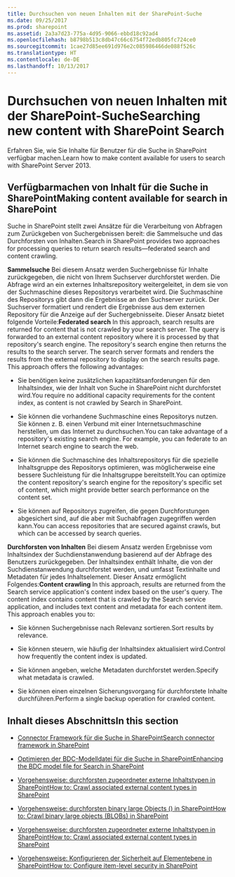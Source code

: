```yaml
---
title: Durchsuchen von neuen Inhalten mit der SharePoint-Suche
ms.date: 09/25/2017
ms.prod: sharepoint
ms.assetid: 2a3a7d23-775a-4d95-9066-ebbd18c92ad4
ms.openlocfilehash: b8798b513c8db47c66c6754f72edb805fc724ce0
ms.sourcegitcommit: 1cae27d85ee691d976e2c085986466de088f526c
ms.translationtype: HT
ms.contentlocale: de-DE
ms.lasthandoff: 10/13/2017
---
```

# <a name="searching-new-content-with-sharepoint-search"></a><span data-ttu-id="5f0fb-102">Durchsuchen von neuen Inhalten mit der SharePoint-Suche</span><span class="sxs-lookup"><span data-stu-id="5f0fb-102">Searching new content with SharePoint Search</span></span>
<span data-ttu-id="5f0fb-103">Erfahren Sie, wie Sie Inhalte für Benutzer für die Suche in SharePoint verfügbar machen.</span><span class="sxs-lookup"><span data-stu-id="5f0fb-103">Learn how to make content available for users to search with SharePoint Server 2013.</span></span>
## <a name="making-content-available-for-search-in-sharepoint"></a><span data-ttu-id="5f0fb-104">Verfügbarmachen von Inhalt für die Suche in SharePoint</span><span class="sxs-lookup"><span data-stu-id="5f0fb-104">Making content available for search in SharePoint</span></span>

<span data-ttu-id="5f0fb-105">Suche in SharePoint stellt zwei Ansätze für die Verarbeitung von Abfragen zum Zurückgeben von Suchergebnissen bereit: die Sammelsuche und das Durchforsten von Inhalten.</span><span class="sxs-lookup"><span data-stu-id="5f0fb-105">Search in SharePoint provides two approaches for processing queries to return search results—federated search and content crawling.</span></span>
  
    
    
 <span data-ttu-id="5f0fb-p101">**Sammelsuche** Bei diesem Ansatz werden Suchergebnisse für Inhalte zurückgegeben, die nicht von Ihrem Suchserver durchforstet werden. Die Abfrage wird an ein externes Inhaltsrepository weitergeleitet, in dem sie von der Suchmaschine dieses Repositorys verarbeitet wird. Die Suchmaschine des Repositorys gibt dann die Ergebnisse an den Suchserver zurück. Der Suchserver formatiert und rendert die Ergebnisse aus dem externen Repository für die Anzeige auf der Suchergebnisseite. Dieser Ansatz bietet folgende Vorteile:</span><span class="sxs-lookup"><span data-stu-id="5f0fb-p101">**Federated search** In this approach, search results are returned for content that is not crawled by your search server. The query is forwarded to an external content repository where it is processed by that repository's search engine. The repository's search engine then returns the results to the search server. The search server formats and renders the results from the external repository to display on the search results page. This approach offers the following advantages:</span></span>
  
    
    

- <span data-ttu-id="5f0fb-111">Sie benötigen keine zusätzlichen kapazitätsanforderungen für den Inhaltsindex, wie der Inhalt von Suche in SharePoint nicht durchforstet wird.</span><span class="sxs-lookup"><span data-stu-id="5f0fb-111">You require no additional capacity requirements for the content index, as content is not crawled by Search in SharePoint.</span></span>
    
  
- <span data-ttu-id="5f0fb-p102">Sie können die vorhandene Suchmaschine eines Repositorys nutzen. Sie können z. B. einen Verbund mit einer Internetsuchmaschine herstellen, um das Internet zu durchsuchen.</span><span class="sxs-lookup"><span data-stu-id="5f0fb-p102">You can take advantage of a repository's existing search engine. For example, you can federate to an Internet search engine to search the web.</span></span>
    
  
- <span data-ttu-id="5f0fb-114">Sie können die Suchmaschine des Inhaltsrepositorys für die spezielle Inhaltsgruppe des Repositorys optimieren, was möglicherweise eine bessere Suchleistung für die Inhaltsgruppe bereitstellt.</span><span class="sxs-lookup"><span data-stu-id="5f0fb-114">You can optimize the content repository's search engine for the repository's specific set of content, which might provide better search performance on the content set.</span></span>
    
  
- <span data-ttu-id="5f0fb-115">Sie können auf Repositorys zugreifen, die gegen Durchforstungen abgesichert sind, auf die aber mit Suchabfragen zugegriffen werden kann.</span><span class="sxs-lookup"><span data-stu-id="5f0fb-115">You can access repositories that are secured against crawls, but which can be accessed by search queries.</span></span>
    
  
 <span data-ttu-id="5f0fb-p103">**Durchforsten von Inhalten** Bei diesem Ansatz werden Ergebnisse vom Inhaltsindex der Suchdienstanwendung basierend auf der Abfrage des Benutzers zurückgegeben. Der Inhaltsindex enthält Inhalte, die von der Suchdienstanwendung durchforstet werden, und umfasst Textinhalte und Metadaten für jedes Inhaltselement. Dieser Ansatz ermöglicht Folgendes:</span><span class="sxs-lookup"><span data-stu-id="5f0fb-p103">**Content crawling** In this approach, results are returned from the Search service application's content index based on the user's query. The content index contains content that is crawled by the Search service application, and includes text content and metadata for each content item. This approach enables you to:</span></span>
  
    
    

- <span data-ttu-id="5f0fb-119">Sie können Suchergebnisse nach Relevanz sortieren.</span><span class="sxs-lookup"><span data-stu-id="5f0fb-119">Sort results by relevance.</span></span>
    
  
- <span data-ttu-id="5f0fb-120">Sie können steuern, wie häufig der Inhaltsindex aktualisiert wird.</span><span class="sxs-lookup"><span data-stu-id="5f0fb-120">Control how frequently the content index is updated.</span></span>
    
  
- <span data-ttu-id="5f0fb-121">Sie können angeben, welche Metadaten durchforstet werden.</span><span class="sxs-lookup"><span data-stu-id="5f0fb-121">Specify what metadata is crawled.</span></span>
    
  
- <span data-ttu-id="5f0fb-122">Sie können einen einzelnen Sicherungsvorgang für durchforstete Inhalte durchführen.</span><span class="sxs-lookup"><span data-stu-id="5f0fb-122">Perform a single backup operation for crawled content.</span></span>
    
  

## <a name="in-this-section"></a><span data-ttu-id="5f0fb-123">Inhalt dieses Abschnitts</span><span class="sxs-lookup"><span data-stu-id="5f0fb-123">In this section</span></span>


-  [<span data-ttu-id="5f0fb-124">Connector Framework für die Suche in SharePoint</span><span class="sxs-lookup"><span data-stu-id="5f0fb-124">Search connector framework in SharePoint</span></span>](search-connector-framework-in-sharepoint.md)
    
  -  [<span data-ttu-id="5f0fb-125">Optimieren der BDC-Modelldatei für die Suche in SharePoint</span><span class="sxs-lookup"><span data-stu-id="5f0fb-125">Enhancing the BDC model file for Search in SharePoint</span></span>](enhancing-the-bdc-model-file-for-search-in-sharepoint.md)
    
  
  -  [<span data-ttu-id="5f0fb-126">Vorgehensweise: durchforsten zugeordneter externe Inhaltstypen in SharePoint</span><span class="sxs-lookup"><span data-stu-id="5f0fb-126">How to: Crawl associated external content types in SharePoint</span></span>](how-to-crawl-associated-external-content-types-in-sharepoint.md)
    
  
  -  [<span data-ttu-id="5f0fb-127">Vorgehensweise: durchforsten binary large Objects () in SharePoint</span><span class="sxs-lookup"><span data-stu-id="5f0fb-127">How to: Crawl binary large objects (BLOBs) in SharePoint</span></span>](how-to-crawl-binary-large-objects-blobs-in-sharepoint.md)
    
  
  -  [<span data-ttu-id="5f0fb-128">Vorgehensweise: durchforsten zugeordneter externe Inhaltstypen in SharePoint</span><span class="sxs-lookup"><span data-stu-id="5f0fb-128">How to: Crawl associated external content types in SharePoint</span></span>](how-to-crawl-associated-external-content-types-in-sharepoint.md)
    
  
  -  [<span data-ttu-id="5f0fb-129">Vorgehensweise: Konfigurieren der Sicherheit auf Elementebene in SharePoint</span><span class="sxs-lookup"><span data-stu-id="5f0fb-129">How to: Configure item-level security in SharePoint</span></span>](how-to-configure-item-level-security-in-sharepoint.md)
    
  

